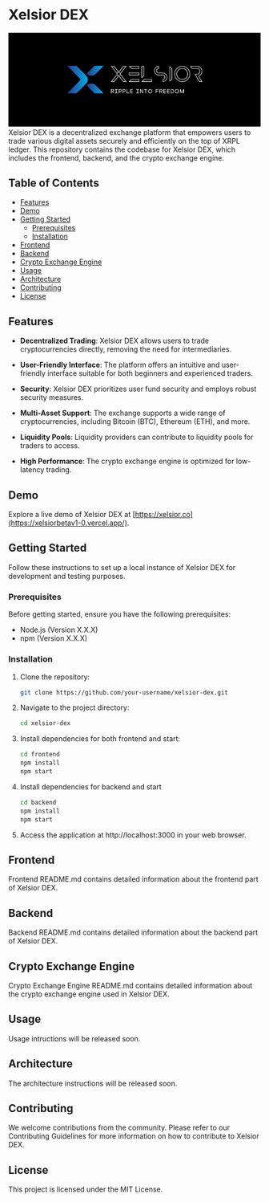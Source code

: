 # Xelsior DEX



![Xelsior DEX Logo](xel-new-moto-logo.png)
Xelsior DEX is a decentralized exchange platform that empowers users to trade various digital assets securely and efficiently on the top of XRPL ledger. This repository contains the codebase for Xelsior DEX, which includes the frontend, backend, and the crypto exchange engine.


## Table of Contents

- [Features](#features)
- [Demo](#demo)
- [Getting Started](#getting-started)
  - [Prerequisites](#prerequisites)
  - [Installation](#installation)
- [Frontend](#frontend)
- [Backend](#backend)
- [Crypto Exchange Engine](#crypto-exchange-engine)
- [Usage](#usage)
- [Architecture](#architecture)
- [Contributing](#contributing)
- [License](#license)

## Features

- **Decentralized Trading**: Xelsior DEX allows users to trade cryptocurrencies directly, removing the need for intermediaries.

- **User-Friendly Interface**: The platform offers an intuitive and user-friendly interface suitable for both beginners and experienced traders.

- **Security**: Xelsior DEX prioritizes user fund security and employs robust security measures.

- **Multi-Asset Support**: The exchange supports a wide range of cryptocurrencies, including Bitcoin (BTC), Ethereum (ETH), and more.

- **Liquidity Pools**: Liquidity providers can contribute to liquidity pools for traders to access.

- **High Performance**: The crypto exchange engine is optimized for low-latency trading.

## Demo

Explore a live demo of Xelsior DEX at [https://xelsior.co](https://xelsiorbetav1-0.vercel.app/).

## Getting Started

Follow these instructions to set up a local instance of Xelsior DEX for development and testing purposes.

### Prerequisites

Before getting started, ensure you have the following prerequisites:

- Node.js (Version X.X.X)
- npm (Version X.X.X)

### Installation

1. Clone the repository:

   ```bash
   git clone https://github.com/your-username/xelsior-dex.git

2. Navigate to the project directory:
   ```bash
   cd xelsior-dex
3. Install dependencies for both frontend and start:

   ```bash
   cd frontend
   npm install
   npm start

4. Install dependencies for backend and start
   
   ```bash
   cd backend
   npm install
   npm start

5. Access the application at http://localhost:3000 in your web browser.

## Frontend
Frontend README.md contains detailed information about the frontend part of Xelsior DEX.

## Backend
Backend README.md contains detailed information about the backend part of Xelsior DEX.

## Crypto Exchange Engine
Crypto Exchange Engine README.md contains detailed information about the crypto exchange engine used in Xelsior DEX.

## Usage
Usage intructions will be released soon.

## Architecture
The architecture instructions will be released soon.



## Contributing
We welcome contributions from the community. Please refer to our Contributing Guidelines for more information on how to contribute to Xelsior DEX.

## License
This project is licensed under the MIT License.

